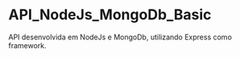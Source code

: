 # API_NodeJs_MongoDb_Basic
API desenvolvida em NodeJs e MongoDb, utilizando Express como framework.
